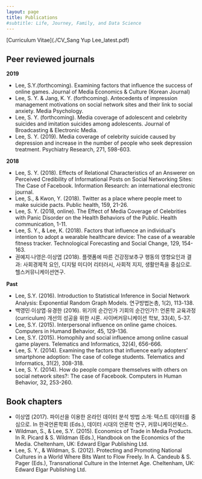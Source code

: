 ```yaml
---
layout: page
title: Publications
#subtitle: Life, Journey, Family, and Data Science
---
```


[Curriculum Vitae](./CV_Sang Yup Lee_latest.pdf)

## Peer reviewed journals
**2019**
- Lee, S.Y.(forthcoming). Examining factors that influence the success of online games. Journal of Media Economics & Culture (Korean Journal)
- Lee, S. Y. & Jang, K. Y. (forthcoming). Antecedents of impression management motivations on social network sites and their link to social anxiety. Media Psychology.
- Lee, S. Y. (forthcoming). Media coverage of adolescent and celebrity suicides and imitation suicides among adolescents. Journal of Broadcasting & Electronic Media.
- Lee, S. Y. (2019). Media coverage of celebrity suicide caused by depression and increase in the number of people who seek depression treatment. Psychiatry Research, 271, 598-603.

**2018**
- Lee, S. Y. (2018). Effects of Relational Characteristics of an Answerer on Perceived Credibility of Informational Posts on Social Networking Sites: The Case of Facebook. Information Research: an international electronic journal. 
- Lee, S., & Kwon, Y. (2018). Twitter as a place where people meet to make suicide pacts. Public health, 159, 21-26. 
- Lee, S. Y. (2018, online). The Effect of Media Coverage of Celebrities with Panic Disorder on the Health Behaviors of the Public. Health communication, 1-11. 
- Lee, S. Y., & Lee, K. (2018). Factors that influence an individual's intention to adopt a wearable healthcare device: The case of a wearable fitness tracker. Technological Forecasting and Social Change, 129, 154-163.
- 권예지∙나영은∙이상엽 (2018). 플랫폼에 따른 건강정보추구 행동의 영향요인과 결과: 사회경제적 요인, 디지털 미디어 리터러시, 사회적 지지, 생활만족을 중심으로. 헬스커뮤니케이션연구.

**Past**
- Lee, S.Y. (2016). Introduction to Statistical Inference in Social Network Analysis: Exponential Random Graph Models. 연구방법논총, 1(2), 113-138.
- 백영민∙이상엽∙유경한 (2016). 위기의 순간인가 기회의 순간인가?: 언론학 교육과정(curriculum) 개선의 성공을 위한 시론. 사이버커뮤니케이션 학보, 33(4), 5-37. 
- Lee, S.Y. (2015). Interpersonal influence on online game choices. Computers in Humand Behavior, 45, 129-136.
- Lee, S.Y. (2015). Homophily and social influence among online casual game players. Telematics and Informatics, 32(4), 656-666.
- Lee, S. Y. (2014). Examining the factors that influence early adopters’ smartphone adoption: The case of college students. Telematics and Informatics, 31(2), 308-318.
- Lee, S. Y. (2014). How do people compare themselves with others on social network sites?: The case of 	Facebook. Computers in Human Behavior, 32, 253-260.

## Book chapters
- 이상엽 (2017). 파이선을 이용한 온라인 데이터 분석 방법 소개: 텍스트 데이터를 중심으로. In 한국언론학회 (Eds.), 데이터 시대의 언론학 연구, 커뮤니케이션북스.
- Wildman, S., & Lee, S.Y. (2015). Economics of Trade in Media Products. In R. Picard & S. Wildman (Eds.), Handbook on the Economics of the Media. Cheltenham, UK: Edward Elgar Publishing Ltd.
- Lee, S. Y., & Wildman, S. (2012). Protecting and Promoting National Cultures in a World Where Bits Want to Flow Freely. In A. Candeub & S. Pager (Eds.), Transnational Culture in the Internet Age. Cheltenham, UK: Edward Elgar Publishing Ltd.


